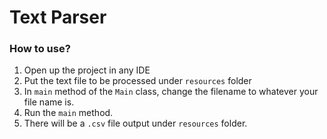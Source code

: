 # Text Parser
### How to use?

1. Open up the project in any IDE
2. Put the text file to be processed under `resources` folder
3. In `main` method of the `Main` class, change the filename to whatever your file name is.
4. Run the `main` method.
5. There will be a `.csv` file output under `resources` folder.